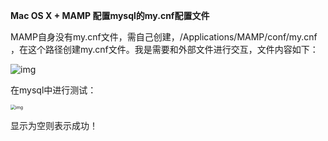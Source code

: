 **Mac OS X + MAMP 配置mysql的my.cnf配置文件**

MAMP自身没有my.cnf文件，需自己创建，/Applications/MAMP/conf/my.cnf ，在这个路径创建my.cnf文件。我是需要和外部文件进行交互，文件内容如下：

![img](https://img-blog.csdnimg.cn/20210909230111639.png?x-oss-process=image/watermark,type_ZHJvaWRzYW5zZmFsbGJhY2s,shadow_50,text_Q1NETiBAcHljaGVnbw==,size_20,color_FFFFFF,t_70,g_se,x_16) 

在mysql中进行测试：

<img src="https://img-blog.csdnimg.cn/20210909230133168.png?x-oss-process=image/watermark,type_ZHJvaWRzYW5zZmFsbGJhY2s,shadow_50,text_Q1NETiBAcHljaGVnbw==,size_20,color_FFFFFF,t_70,g_se,x_16" alt="img" style="zoom: 50%;" /> 

显示为空则表示成功！